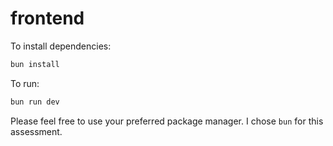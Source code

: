 # frontend

To install dependencies:

```bash
bun install
```

To run:

```bash
bun run dev
```

Please feel free to use your preferred package manager. I chose `bun` for this assessment. 
